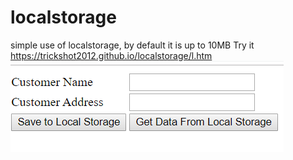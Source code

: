 # localstorage
simple use of localstorage, by default it is up to 10MB
Try it https://trickshot2012.github.io/localstorage/l.htm
![Image Screenshot](local.PNG)
